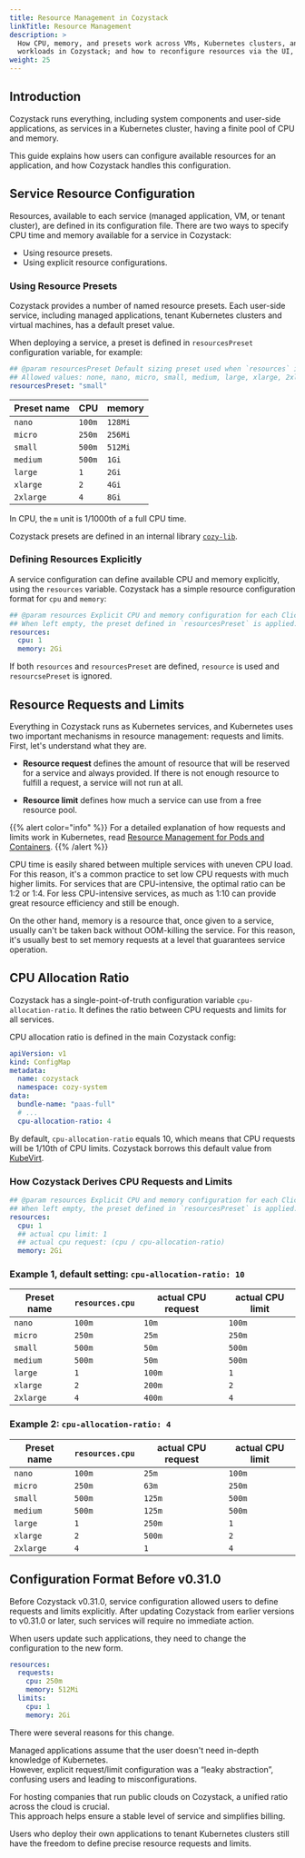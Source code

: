 ```yaml
---
title: Resource Management in Cozystack
linkTitle: Resource Management
description: >
  How CPU, memory, and presets work across VMs, Kubernetes clusters, and managed
  workloads in Cozystack; and how to reconfigure resources via the UI, CLI, or API.
weight: 25
---
```


## Introduction

Cozystack runs everything, including system components and user-side applications, as services in a Kubernetes cluster,
having a finite pool of CPU and memory.

This guide explains how users can configure available resources for an application, and how Cozystack handles this configuration.


## Service Resource Configuration

Resources, available to each service (managed application, VM, or tenant cluster), are defined in its configuration file.
There are two ways to specify CPU time and memory available for a service in Cozystack:

-   Using resource presets.
-   Using explicit resource configurations.


### Using Resource Presets

Cozystack provides a number of named resource presets.
Each user-side service, including managed applications, tenant Kubernetes clusters and virtual machines, has a default preset value.

When deploying a service, a preset is defined in `resourcesPreset` configuration variable, for example:

```yaml
## @param resourcesPreset Default sizing preset used when `resources` is omitted. 
## Allowed values: none, nano, micro, small, medium, large, xlarge, 2xlarge.
resourcesPreset: "small"
```

| Preset name | CPU    | memory  |
|-------------|--------|---------|
| `nano`      | `100m` | `128Mi` |
| `micro`     | `250m` | `256Mi` |
| `small`     | `500m` | `512Mi` |
| `medium`    | `500m` | `1Gi`   |
| `large`     | `1`    | `2Gi`   |
| `xlarge`    | `2`    | `4Gi`   |
| `2xlarge`   | `4`    | `8Gi`   |

In CPU, the `m` unit is 1/1000th of a full CPU time.

Cozystack presets are defined in an internal library
[`cozy-lib`](https://github.com/cozystack/cozystack/tree/main/packages/library/cozy-lib).


### Defining Resources Explicitly

A service configuration can define available CPU and memory explicitly, using the `resources` variable.
Cozystack has a simple resource configuration format for `cpu` and `memory`:

```yaml
## @param resources Explicit CPU and memory configuration for each ClickHouse replica. 
## When left empty, the preset defined in `resourcesPreset` is applied.
resources:
  cpu: 1
  memory: 2Gi
```

If both `resources` and `resourcesPreset` are defined, `resource` is used and `resourcsePreset` is ignored.


## Resource Requests and Limits

Everything in Cozystack runs as Kubernetes services, and Kubernetes uses two important mechanisms in resource management:
requests and limits.
First, let's understand what they are.

-   **Resource request** defines the amount of resource that will be reserved for a service and always provided.
    If there is not enough resource to fulfill a request, a service will not run at all.

-   **Resource limit** defines how much a service can use from a free resource pool.

{{% alert color="info" %}}
For a detailed explanation of how requests and limits work in Kubernetes, read [Resource Management for Pods and Containers](
https://kubernetes.io/docs/concepts/configuration/manage-resources-containers/).
{{% /alert %}}

CPU time is easily shared between multiple services with uneven CPU load.
For this reason, it's a common practice to set low CPU requests with much higher limits.
For services that are CPU-intensive, the optimal ratio can be 1:2 or 1:4. 
For less CPU-intensive services, as much as 1:10 can provide great resource efficiency and still be enough.

On the other hand, memory is a resource that, once given to a service, usually can't be taken back without OOM-killing the service.
For this reason, it's usually best to set memory requests at a level that guarantees service operation.


## CPU Allocation Ratio

Cozystack has a single-point-of-truth configuration variable `cpu-allocation-ratio`.
It defines the ratio between CPU requests and limits for all services.

CPU allocation ratio is defined in the main Cozystack config:

```yaml
apiVersion: v1
kind: ConfigMap
metadata:
  name: cozystack
  namespace: cozy-system
data:
  bundle-name: "paas-full"
  # ...
  cpu-allocation-ratio: 4
```

By default, `cpu-allocation-ratio` equals 10, which means that CPU requests will be 1/10th of CPU limits.
Cozystack borrows this default value from [KubeVirt](https://kubevirt.io/user-guide/compute/resources_requests_and_limits/#cpu).

### How Cozystack Derives CPU Requests and Limits

```yaml
## @param resources Explicit CPU and memory configuration for each ClickHouse replica. 
## When left empty, the preset defined in `resourcesPreset` is applied.
resources:
  cpu: 1
  ## actual cpu limit: 1
  ## actual cpu request: (cpu / cpu-allocation-ratio)
  memory: 2Gi
```

### Example 1, default setting: `cpu-allocation-ratio: 10` 

| Preset name | `resources.cpu` | actual CPU request | actual CPU limit |
|-------------|-----------------|--------------------|------------------|
| `nano`      | `100m`          | `10m`              | `100m`           |
| `micro`     | `250m`          | `25m`              | `250m`           |
| `small`     | `500m`          | `50m`              | `500m`           |
| `medium`    | `500m`          | `50m`              | `500m`           |
| `large`     | `1`             | `100m`             | `1`              |
| `xlarge`    | `2`             | `200m`             | `2`              |
| `2xlarge`   | `4`             | `400m`             | `4`              |

### Example 2: `cpu-allocation-ratio: 4`

| Preset name | `resources.cpu` | actual CPU request | actual CPU limit |
|-------------|-----------------|--------------------|------------------|
| `nano`      | `100m`          | `25m`              | `100m`           |
| `micro`     | `250m`          | `63m`              | `250m`           |
| `small`     | `500m`          | `125m`             | `500m`           |
| `medium`    | `500m`          | `125m`             | `500m`           |
| `large`     | `1`             | `250m`             | `1`              |
| `xlarge`    | `2`             | `500m`             | `2`              |
| `2xlarge`   | `4`             | `1`                | `4`              |

## Configuration Format Before v0.31.0

Before Cozystack v0.31.0, service configuration allowed users to define requests and limits explicitly.
After updating Cozystack from earlier versions to v0.31.0 or later, such services will require no immediate action.

When users update such applications, they need to change the configuration to the new form.

```yaml
resources:               
  requests:              
    cpu: 250m           
    memory: 512Mi     
  limits:                
    cpu: 1       
    memory: 2Gi          
```

There were several reasons for this change.

Managed applications assume that the user doesn't need in-depth knowledge of Kubernetes.  
However, explicit request/limit configuration was a “leaky abstraction”, confusing users and leading to misconfigurations.

For hosting companies that run public clouds on Cozystack, a unified ratio across the cloud is crucial.  
This approach helps ensure a stable level of service and simplifies billing.

Users who deploy their own applications to tenant Kubernetes clusters still have the freedom to define precise resource requests and limits.

